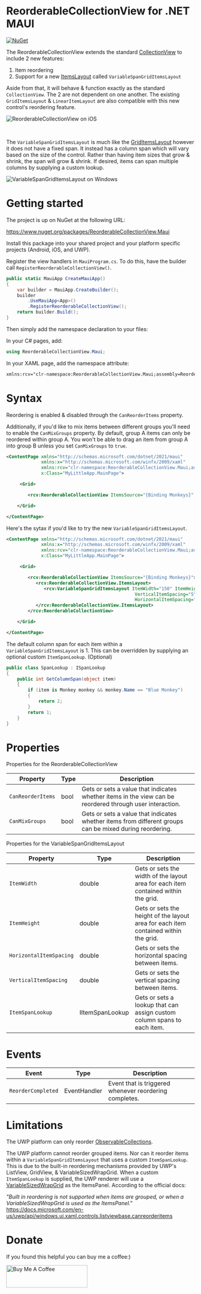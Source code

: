 # ReorderableCollectionView for .NET MAUI

[![NuGet](https://img.shields.io/nuget/v/ReorderableCollectionView.Maui.svg)](https://www.nuget.org/packages/ReorderableCollectionView.Maui/)

The ReorderableCollectionView extends the standard [CollectionView](https://docs.microsoft.com/en-us/dotnet/api/xamarin.forms.collectionview) to include 2 new features:
1. Item reordering
2. Support for a new [ItemsLayout](https://docs.microsoft.com/en-us/dotnet/api/xamarin.forms.structureditemsview.itemslayout) called `VariableSpanGridItemsLayout`

Aside from that, it will behave & function exactly as the standard `CollectionView`. The 2 are not dependent on one another. The existing `GridItemsLayout` & `LinearItemLayout` are also compatible with this new control's reordering feature.

![ReorderableCollectionView on iOS](images/reorderablecollectionview_ios.gif)

<br/>

The `VariableSpanGridItemsLayout` is much like the [GridItemsLayout](https://docs.microsoft.com/en-us/dotnet/api/xamarin.forms.griditemslayout) however it does not have a fixed span. It instead has a column span which will vary based on the size of the control. Rather than having item sizes that grow & shrink, the span will grow & shrink. If desired, items can span multiple columns by supplying a custom lookup.


![VariableSpanGridItemsLayout on Windows](images/variablespangriditemslayout_windows.gif)
<!-- ![VariableSpanGridItemsLayout on Android](images/variablespangriditemslayout_android.gif) -->

# Getting started

The project is up on NuGet at the following URL:

https://www.nuget.org/packages/ReorderableCollectionView.Maui

Install this package into your shared project and your platform specific projects (Android, iOS, and UWP).

Register the view handlers in `MauiProgram.cs`. To do this, have the builder call `RegisterReorderableCollectionView()`.

```c#
public static MauiApp CreateMauiApp()
{
	var builder = MauiApp.CreateBuilder();
	builder
		.UseMauiApp<App>()
		.RegisterReorderableCollectionView();
	return builder.Build();
}
```

Then simply add the namespace declaration to your files:

In your C# pages, add:

```c#
using ReorderableCollectionView.Maui;
```

In your XAML page, add the namespace attribute:

```xml
xmlns:rcv="clr-namespace:ReorderableCollectionView.Maui;assembly=ReorderableCollectionView.Maui"
```

# Syntax

Reordering is enabled & disabled through the `CanReorderItems` property. 

Additionally, if you'd like to mix items between different groups you'll need to enable the `CanMixGroups` property. By default, group A items can only be reordered within group A. You won't be able to drag an item from group A into group B unless you set `CanMixGroups` to `true`.

```xml
<ContentPage xmlns="http://schemas.microsoft.com/dotnet/2021/maui"
             xmlns:x="http://schemas.microsoft.com/winfx/2009/xaml"
             xmlns:rcv="clr-namespace:ReorderableCollectionView.Maui;assembly=ReorderableCollectionView.Maui"
             x:Class="MyLittleApp.MainPage">

     <Grid>

        <rcv:ReorderableCollectionView ItemsSource="{Binding Monkeys}" CanReorderItems="True" CanMixGroups="False" />

    </Grid>

</ContentPage>
```

Here's the sytax if you'd like to try the new `VariableSpanGridItemsLayout`.

```xml
<ContentPage xmlns="http://schemas.microsoft.com/dotnet/2021/maui"
             xmlns:x="http://schemas.microsoft.com/winfx/2009/xaml"
             xmlns:rcv="clr-namespace:ReorderableCollectionView.Maui;assembly=ReorderableCollectionView.Maui"
             x:Class="MyLittleApp.MainPage">

     <Grid>

        <rcv:ReorderableCollectionView ItemsSource="{Binding Monkeys}">
           <rcv:ReorderableCollectionView.ItemsLayout>
              <rcv:VariableSpanGridItemsLayout ItemWidth="150" ItemHeight="80"
                                                VerticalItemSpacing="5"
                                                HorizontalItemSpacing="5" />
           </rcv:ReorderableCollectionView.ItemsLayout>
        </rcv:ReorderableCollectionView>

    </Grid>

</ContentPage>
```

The default column span for each item within a `VariableSpanGridItemsLayout` is 1. This can be overridden by supplying an optional custom `ItemSpanLookup`. (Optional)

```C#
public class SpanLookup : ISpanLookup
{
    public int GetColumnSpan(object item)
    {
        if (item is Monkey monkey && monkey.Name == "Blue Monkey")
        {
            return 2;
        }
        return 1;
    }
}

```

# Properties

Properties for the ReorderableCollectionView 

| Property | Type | Description |
| --- | --- | --- |
| `CanReorderItems`| bool | Gets or sets a value that indicates whether items in the view can be reordered through user interaction. |
| `CanMixGroups`| bool | Gets or sets a value that indicates whether items from different groups can be mixed during reordering. |

Properties for the VariableSpanGridItemsLayout 

| Property | Type | Description |
| --- | --- | --- |
| `ItemWidth`| double | Gets or sets the width of the layout area for each item contained within the grid. |
| `ItemHeight`| double | Gets or sets the height of the layout area for each item contained within the grid. |
| `HorizontalItemSpacing`| double | Gets or sets the horizontal spacing between items. |
| `VerticalItemSpacing`| double | Gets or sets the vertical spacing between items. |
| `ItemSpanLookup`| IItemSpanLookup | Gets or sets a lookup that can assign custom column spans to each item. |  

# Events

| Event | Type | Description |
| --- | --- | --- |
| `ReorderCompleted`| EventHandler | Event that is triggered whenever reordering completes. |

# Limitations

The UWP platform can only reorder [ObservableCollections](https://docs.microsoft.com/en-us/dotnet/api/system.collections.objectmodel.observablecollection-1).  

The UWP platform cannot reorder grouped items. Nor can it reorder items within a `VariableSpanGridItemsLayout` that uses a custom `ItemSpanLookup`. This is due to the built-in reordering mechanisms provided by UWP's ListView, GridView, & VariableSizedWrapGrid. When a custom `ItemSpanLookup` is supplied, the UWP renderer will use a [VariableSizedWrapGrid](https://docs.microsoft.com/en-us/uwp/api/windows.ui.xaml.controls.variablesizedwrapgrid) as the ItemsPanel. According to the official docs:

*"Built in reordering is not supported when items are grouped, or when a VariableSizedWrapGrid is used as the ItemsPanel."*  
https://docs.microsoft.com/en-us/uwp/api/windows.ui.xaml.controls.listviewbase.canreorderitems

# Donate

If you found this helpful you can buy me a coffee:)

<a href="https://www.buymeacoffee.com/billvenhaus" target="_blank"><img src="https://cdn.buymeacoffee.com/buttons/v2/default-yellow.png" alt="Buy Me A Coffee" style="height: 60px !important;width: 217px !important;" ></a>

